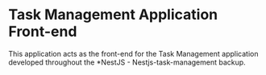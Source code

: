 # Task Management Application Front-end

This application acts as the front-end for the Task Management application developed throughout the *NestJS - Nestjs-task-management backup.

